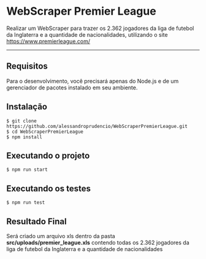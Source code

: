 # WebScraper Premier League

Realizar um WebScraper para trazer os  2.362 jogadores da liga de futebol da Inglaterra e a quantidade de nacionalidades, utilizando o site https://www.premierleague.com/

---
## Requisitos

Para o desenvolvimento, você precisará apenas do Node.js e de um gerenciador de pacotes instalado em seu ambiente.

## Instalação

    $ git clone https://github.com/alessandroprudencio/WebScraperPremierLeague.git
    $ cd WebScraperPremierLeague
    $ npm install
    
## Executando o projeto

    $ npm run start

## Executando os testes

    $ npm run test
    
 ## Resultado Final
 
Será criado um arquivo xls dentro da pasta  **src/uploads/premier_league.xls** contendo todas os  2.362 jogadores da liga de futebol da Inglaterra e a quantidade de nacionalidades
